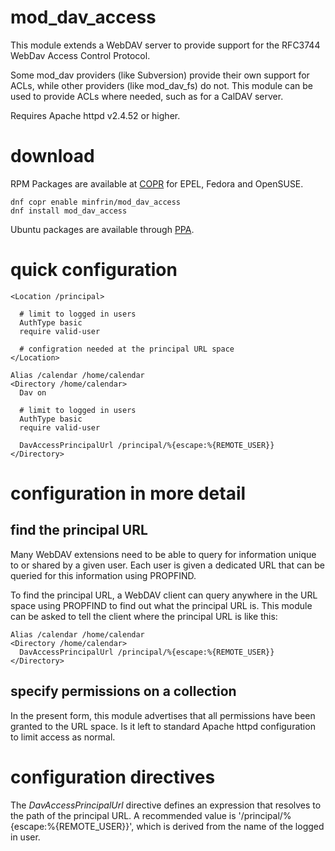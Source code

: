 # mod_dav_access
This module extends a WebDAV server to provide support for the
RFC3744 WebDav Access Control Protocol.

Some mod_dav providers (like Subversion) provide their own support
for ACLs, while other providers (like mod_dav_fs) do not. This module
can be used to provide ACLs where needed, such as for a CalDAV server.

Requires Apache httpd v2.4.52 or higher.

# download

RPM Packages are available at
[COPR](https://copr.fedorainfracloud.org/coprs/minfrin/mod_dav_access/) for EPEL, Fedora and OpenSUSE.

```
dnf copr enable minfrin/mod_dav_access
dnf install mod_dav_access
```

Ubuntu packages are available through
[PPA](https://launchpad.net/~minfrin/+archive/ubuntu/apache2/).

# quick configuration

    <Location /principal>

      # limit to logged in users
      AuthType basic
      require valid-user

      # configration needed at the principal URL space
    </Location>

    Alias /calendar /home/calendar
    <Directory /home/calendar>
      Dav on

      # limit to logged in users
      AuthType basic
      require valid-user

      DavAccessPrincipalUrl /principal/%{escape:%{REMOTE_USER}}
    </Directory>

# configuration in more detail

## find the principal URL

Many WebDAV extensions need to be able to query for information unique
to or shared by a given user. Each user is given a dedicated URL that
can be queried for this information using PROPFIND.

To find the principal URL, a WebDAV client can query anywhere in the
URL space using PROPFIND to find out what the principal URL is. This
module can be asked to tell the client where the principal URL is like
this:

    Alias /calendar /home/calendar
    <Directory /home/calendar>
      DavAccessPrincipalUrl /principal/%{escape:%{REMOTE_USER}}
    </Directory>

## specify permissions on a collection

In the present form, this module advertises that all permissions have been
granted to the URL space. Is it left to standard Apache httpd configuration
to limit access as normal.

# configuration directives

The *DavAccessPrincipalUrl* directive defines an expression that resolves
to the path of the principal URL. A recommended value is
'/principal/%{escape:%{REMOTE_USER}}', which is derived from the name of
the logged in user.

